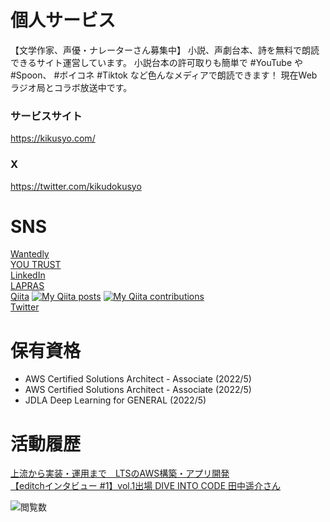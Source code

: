 # 個人サービス
【文学作家、声優・ナレーターさん募集中】
小説、声劇台本、詩を無料で朗読できるサイト運営しています。
小説台本の許可取りも簡単で #YouTube や #Spoon、 #ボイコネ #Tiktok など色んなメディアで朗読できます！
現在Webラジオ局とコラボ放送中です。

### サービスサイト
https://kikusyo.com/

### X
https://twitter.com/kikudokusyo

# SNS

<a href="https://www.wantedly.com/users/62400896" target="_blank" rel="noopener noreferrer">Wantedly</a><br>
<a href="https://youtrust.jp/users/yodev21" target="_blank" rel="noopener noreferrer">YOU TRUST</a><br>
<a href="https://www.linkedin.com/in/yodev21" target="_blank" rel="noopener noreferrer">LinkedIn</a><br>
<a href="https://lapras.com/public/CZQQR6J" target="_blank" rel="noopener noreferrer">LAPRAS</a><br>
<a href="https://qiita.com/yokku21" target="_blank" rel="noopener noreferrer">Qiita</a>
[![My Qiita posts](https://qiita-badge.apiapi.app/s/yokku21/posts.svg)](http://qiita.com/yokku21)
[![My Qiita contributions](https://qiita-badge.apiapi.app/s/yokku21/contributions.svg)](http://qiita.com/yokku21)<br>
<a href="https://twitter.com/yodev21" target="_blank" rel="noopener noreferrer">Twitter</a><br>

# 保有資格
- AWS Certified Solutions Architect - Associate (2022/5)
- AWS Certified Solutions Architect - Associate (2022/5)
- JDLA Deep Learning for GENERAL (2022/5)

# 活動履歴
<a href="https://clover.lt-s.jp/9295" target="_blank" rel="noopener noreferrer">上流から実装・運用まで　LTSのAWS構築・アプリ開発</a><br>
<a href="https://note.com/d_biz_share/n/n07cc2eac3b22" target="_blank" rel="noopener noreferrer">【editchインタビュー #1】vol.1出場 DIVE INTO CODE 田中遥介さん</a><br>

![閲覧数](https://komarev.com/ghpvc/?username=yodev21&color=green)
